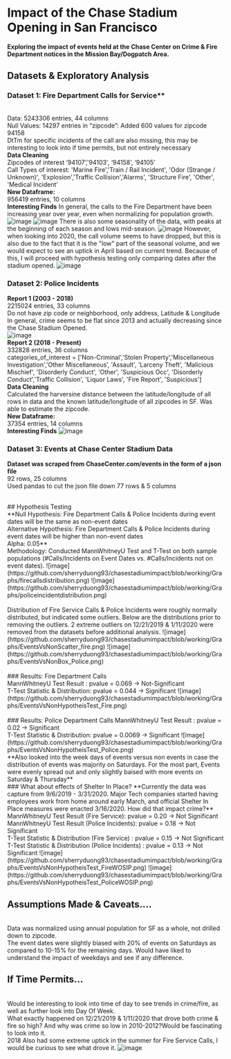 # Impact of the Chase Stadium Opening in San Francisco

**Exploring the impact of events held at the Chase Center on Crime & Fire Department notices in the Mission Bay/Dogpatch Area.**

## Datasets & Exploratory Analysis

### Dataset 1: Fire Department Calls for Service**
<br>Data: 5243306 entries, 44 columns
<br>Null Values: 14297 entries in “zipcode”: Added 600 values for zipcode 94158
<br>DtTm for specific incidents of the call are also missing, this may be interesting to look into if time permits, but not entirely necessary
<br>**Data Cleaning**
<br>Zipcodes of interest ‘94107’,'94103', ‘94158’, ‘94105’
<br>Call Types of interest: 'Marine Fire','Train / Rail Incident', 'Odor (Strange / Unknown)', 'Explosion','Traffic Collision','Alarms', 'Structure Fire', 'Other', 'Medical Incident’
<br>**New Dataframe:**
<br>956419 entries, 10 columns
<br>**Interesting Finds**
In general, the calls to the Fire Department have been increasing year over year, even when normalizing for population growth.
![image](https://github.com/sherryduong93/chasestadiumimpact/blob/working/Graphs/Fire_Calls_2000-2020.png)
![image](https://github.com/sherryduong93/chasestadiumimpact/blob/working/Graphs/2019firecallsofinterest.png)
There is also some seasonality of the data, with peaks at the beginning of each season and lows mid-season. 
![image](https://github.com/sherryduong93/chasestadiumimpact/blob/working/Graphs/FireCalls2015-2020.png)
However, when looking into 2020, the call volume seems to have dropped, but this is also due to the fact that it is the "low" part of the seasonal volume, and we would expect to see an uptick in April based on current trend. Because of this, I will proceed with hypothesis testing only comparing dates after the stadium opened.
![image](https://github.com/sherryduong93/chasestadiumimpact/blob/working/Graphs/FireCallsinmbdp2019-2020.png)


### Dataset 2: Police Incidents
**Report 1 (2003 - 2018)**
<br> 2215024 entries, 33 columns
<br>Do not have zip code or neighborhood, only address, Latitude & Longitude
<br>In general, crime seems to be flat since 2013 and actually decreasing since the Chase Stadium Opened.
<br>![image](https://github.com/sherryduong93/chasestadiumimpact/blob/working/Graphs/Total_Police_Calls_2003-2020.png)
<br>**Report 2 (2018 - Present)**
<br>332828 entries, 36 columns
<br> categories_of_interest = ['Non-Criminal','Stolen Property','Miscellaneous Investigation','Other Miscellaneous’, 'Assault', 'Larceny Theft', 'Malicious Mischief', 'Disorderly Conduct', ‘Other', 'Suspicious Occ', 'Disorderly Conduct','Traffic Collision', 'Liquor Laws', 'Fire Report', 'Suspicious']
<br>**Data Cleaning**
<br>Calculated the harversine distance between the latitude/longitude of all rows in data and the known latitude/longitude of all zipcodes in SF. Was able to estimate the zipcode.
<br>**New Dataframe:**
<br>37354 entries, 14 columns
<br>**Interesting Finds**
![image](https://github.com/sherryduong93/chasestadiumimpact/blob/working/Graphs/2019_Crime_DPMS.png)


### Dataset 3: Events at Chase Center Stadium Data
**Dataset was scraped from ChaseCenter.com/events in the form of a json file**
<br>92 rows, 25 columns
<br>Used pandas to cut the json file down 77 rows & 5 columns

<br>
## Hypothesis Testing
<br>**Null Hypothesis: Fire Department Calls & Police Incidents during event dates will be the same as non-event dates
<br> Alternative Hypothesis: Fire Department Calls & Police Incidents during event dates will be higher than non-event dates
<br> Alpha: 0.05**
<br> Methodology: Conducted MannWhitneyU Test and T-Test on both sample populations (#Calls/Incidents on Event Dates vs. #Calls/Incidents not on event dates). 
![image](https://github.com/sherryduong93/chasestadiumimpact/blob/working/Graphs/firecallsdistribution.png)
![image](https://github.com/sherryduong93/chasestadiumimpact/blob/working/Graphs/policeincidentdistribution.png)
<br><br>Distribution of Fire Service Calls & Police Incidents were roughly normally distributed, but indicated some outliers.
Below are the distributions prior to removing the outliers. 2 extreme outliers on 12/21/2019 & 1/11/2020 were removed from the datasets before additional analysis.
![image](https://github.com/sherryduong93/chasestadiumimpact/blob/working/Graphs/EventsVsNonScatter_fire.png)
![image](https://github.com/sherryduong93/chasestadiumimpact/blob/working/Graphs/EventsVsNonBox_Police.png)
<br><br>
### Results: Fire Department Calls
<br>MannWhitneyU Test Result : pvalue = 0.069 -> Not-Significant
<br>T-Test Statistic & Distribution: pvalue = 0.044 -> Significant 
![image](https://github.com/sherryduong93/chasestadiumimpact/blob/working/Graphs/EventsVsNonHypotheisTest_Fire.png)
<br><br>
### Results: Police Department Calls
MannWhitneyU Test Result : pvalue = 0.02 -> Significant
<br>T-Test Statistic & Distribution: pvalue = 0.0069 -> Significant
![image](https://github.com/sherryduong93/chasestadiumimpact/blob/working/Graphs/EventsVsNonHypotheisTest_Police.png)
<br> **Also looked into the week days of events versus non events in case the distribution of events was majority on Saturdays. For the most part, Events were evenly spread out and only slightly baised with more events on Saturday & Thursday**
<br> 
### What about effects of Shelter In Place?
**Currently the data was capture from 9/6/2019 - 3/31/2020. Major Tech companies started having employees work from home around early March, and official Shelter In Place measures were enacted 3/16/2020. How did that impact crime?**
<br>MannWhitneyU Test Result (Fire Service): pvalue = 0.20 -> Not Significant
<br>MannWhitneyU Test Result (Police Incidents): pvalue = 0.18 -> Not Significant
<br>T-Test Statistic & Distribution (Fire Service) : pvalue = 0.15 -> Not Significant 
<br>T-Test Statistic & Distribution (Police Incidents) : pvalue = 0.13 -> Not Significant 
![image](https://github.com/sherryduong93/chasestadiumimpact/blob/working/Graphs/EventsVsNonHypotheisTest_FireWOSIP.png)
![image](https://github.com/sherryduong93/chasestadiumimpact/blob/working/Graphs/EventsVsNonHypotheisTest_PoliceWOSIP.png)



## Assumptions Made & Caveats....
<br>Data was normalized using annual population for SF as a whole, not drilled down to zipcode.
<br>The event dates were slightly biased with 20% of events on Saturdays as compared to 10-15% for the remaining days. Would have liked to understand the impact of weekdays and see if any difference.

## If Time Permits...
<br>Would be interesting to look into time of day to see trends in crime/fire, as well as further look into Day Of Week.
<br>What exactly happened on 12/21/2019 & 1/11/2020 that drove both crime & fire so high? And why was crime so low in 2010-2012?Would be fascinating to look into it.
<br>2018 Also had some extreme uptick in the summer for Fire Service Calls, I would be curious to see what drove it.
![image](https://github.com/sherryduong93/chasestadiumimpact/blob/working/Graphs/2018allfirecalls.png)
